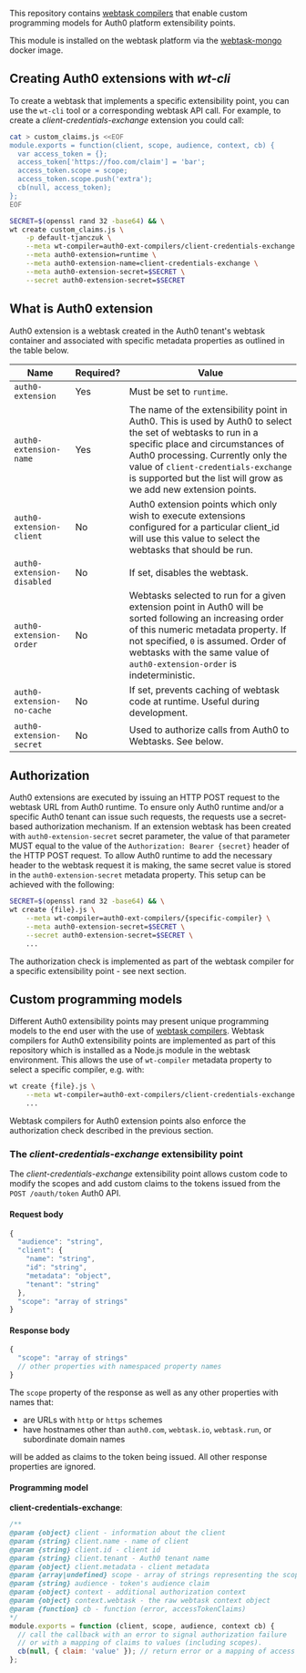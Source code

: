 This repository contains [webtask compilers](https://webtask.io/docs/webtask-compilers) that enable custom programming models for Auth0 platform extensibility points. 

This module is installed on the webtask platform via the [webtask-mongo](https://github.com/auth0/webtask-mongo) docker image. 

## Creating Auth0 extensions with *wt-cli*

To create a webtask that implements a specific extensibility point, you can use the `wt-cli` tool or a corresponding webtask API call. For example, to create a *client-credentials-exchange* extension you could call: 

```bash
cat > custom_claims.js <<EOF
module.exports = function(client, scope, audience, context, cb) {
  var access_token = {};
  access_token['https://foo.com/claim'] = 'bar';  
  access_token.scope = scope;
  access_token.scope.push('extra');
  cb(null, access_token);  
};
EOF

SECRET=$(openssl rand 32 -base64) && \
wt create custom_claims.js \
    -p default-tjanczuk \
    --meta wt-compiler=auth0-ext-compilers/client-credentials-exchange \
    --meta auth0-extension=runtime \
    --meta auth0-extension-name=client-credentials-exchange \
    --meta auth0-extension-secret=$SECRET \
    --secret auth0-extension-secret=$SECRET
```

## What is Auth0 extension

Auth0 extension is a webtask created in the Auth0 tenant's webtask container and associated with specific metadata properties as outlined in the table below. 

|  Name  |  Required?  |  Value  |
| --- | --- | --- |
| `auth0-extension`  | Yes | Must be set to `runtime`. |
| `auth0-extension-name` | Yes | The name of the extensibility point in Auth0. This is used by Auth0 to select the set of webtasks to run in a specific place and circumstances of Auth0 processing. Currently only the value of `client-credentials-exchange` is supported but the list will grow as we add new extension points. |
| `auth0-extension-client` | No | Auth0 extension points which only wish to execute extensions configured for a particular client_id will use this value to select the webtasks that should be run. |
| `auth0-extension-disabled` | No | If set, disables the webtask. |
| `auth0-extension-order` | No | Webtasks selected to run for a given extension point in Auth0 will be sorted following an increasing order of this numeric metadata property. If not specified, `0` is assumed. Order of webtasks with the same value of `auth0-extension-order` is indeterministic. |
| `auth0-extension-no-cache` | No | If set, prevents caching of webtask code at runtime. Useful during development. |
| `auth0-extension-secret` | No | Used to authorize calls from Auth0 to Webtasks. See below. |

## Authorization

Auth0 extensions are executed by issuing an HTTP POST request to the webtask URL from Auth0 runtime. To ensure only Auth0 runtime and/or a specific Auth0 tenant can issue such requests, the requests use a secret-based authorization mechanism. If an extension webtask has been created with `auth0-extension-secret` secret parameter, the value of that parameter MUST equal to the value of the `Authorization: Bearer {secret}` header of the HTTP POST request. To allow Auth0 runtime to add the necessary header to the webtask request it is making, the same secret value is stored in the `auth0-extension-secret` metadata property. This setup can be achieved with the following: 

```bash
SECRET=$(openssl rand 32 -base64) && \
wt create {file}.js \
    --meta wt-compiler=auth0-ext-compilers/{specific-compiler} \
    --meta auth0-extension-secret=$SECRET \
    --secret auth0-extension-secret=$SECRET \
    ...
```

The authorization check is implemented as part of the webtask compiler for a specific extensibility point - see next section.

## Custom programming models

Different Auth0 extensibility points may present unique programming models to the end user with the use of [webtask compilers](https://webtask.io/docs/webtask-compilers). Webtask compilers for Auth0 extensibility points are implemented as part of this repository which is installed as a Node.js module in the webtask environment. This allows the use of `wt-compiler` metadata property to select a specific compiler, e.g. with: 

```bash
wt create {file}.js \
    --meta wt-compiler=auth0-ext-compilers/client-credentials-exchange \
    ...
```

Webtask compilers for Auth0 extension points also enforce the authorization check described in the previous section. 

### The *client-credentials-exchange* extensibility point

The *client-credentials-exchange* extensibility point allows custom code to modify the scopes and add custom claims to the tokens issued from the `POST /oauth/token` Auth0 API.

#### Request body

```javascript
{
  "audience": "string",
  "client": {
    "name": "string",
    "id": "string",
    "metadata": "object",
    "tenant": "string"
  },
  "scope": "array of strings"
}
```

#### Response body

```javascript
{
  "scope": "array of strings"
  // other properties with namespaced property names
}
```

The `scope` property of the response as well as any other properties with names that: 

* are URLs with `http` or `https` schemes
* have hostnames other than `auth0.com`, `webtask.io`, `webtask.run`, or subordinate domain names

will be added as claims to the token being issued. All other response properties are ignored. 

#### Programming model

**client-credentials-exchange**:

```javascript
/**
@param {object} client - information about the client
@param {string} client.name - name of client
@param {string} client.id - client id
@param {string} client.tenant - Auth0 tenant name
@param {object} client.metadata - client metadata
@param {array|undefined} scope - array of strings representing the scope claim or undefined
@param {string} audience - token's audience claim
@param {object} context - additional authorization context
@param {object} context.webtask - the raw webtask context object
@param {function} cb - function (error, accessTokenClaims)
*/
module.exports = function (client, scope, audience, context cb) {
  // call the callback with an error to signal authorization failure
  // or with a mapping of claims to values (including scopes).
  cb(null, { claim: 'value' }); // return error or a mapping of access token claims
};
```
